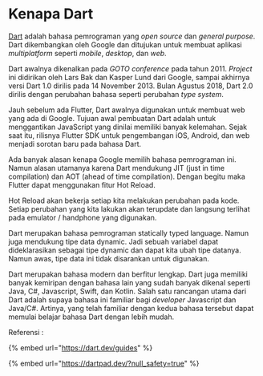# Kenapa Dart

[Dart](https://dart.dev/) adalah bahasa pemrograman yang _open source_ dan _general purpose_. Dart dikembangkan oleh Google dan ditujukan untuk membuat aplikasi _multiplatform_ seperti _mobile_, _desktop_, dan _web_.

Dart awalnya dikenalkan pada _GOTO conference_ pada tahun 2011. _Project_ ini didirikan oleh Lars Bak dan Kasper Lund dari Google, sampai akhirnya versi Dart 1.0 dirilis pada 14 November 2013. Bulan Agustus 2018, Dart 2.0 dirilis dengan perubahan bahasa seperti perubahan _type system_.&#x20;

Jauh sebelum ada Flutter, Dart awalnya digunakan untuk membuat web yang ada di Google. Tujuan awal pembuatan Dart adalah untuk menggantikan JavaScript yang dinilai memiliki banyak kelemahan. Sejak saat itu, rilisnya Flutter SDK untuk pengembangan iOS, Android, dan web menjadi sorotan baru pada bahasa Dart.

Ada banyak alasan kenapa Google memilih bahasa pemrograman ini. Namun alasan utamanya karena Dart mendukung JIT (just in time compilation) dan AOT (ahead of time compilation). Dengan begitu maka Flutter dapat menggunakan fitur Hot Reload.&#x20;

Hot Reload akan bekerja setiap kita melakukan perubahan pada kode. Setiap perubahan yang kita lakukan akan terupdate dan langsung terlihat pada emulator / handphone yang digunakan.

Dart merupakan bahasa pemrograman statically typed language. Namun juga mendukung tipe data dynamic. Jadi sebuah variabel dapat dideklarasikan sebagai tipe dynamic dan dapat kita ubah tipe datanya. Namun awas, tipe data ini tidak disarankan untuk digunakan.

Dart merupakan bahasa modern dan berfitur lengkap. Dart juga memiliki banyak kemiripan dengan bahasa lain yang sudah banyak dikenal seperti Java, C#, Javascript, Swift, dan Kotlin. Salah satu rancangan utama dari Dart adalah supaya bahasa ini familiar bagi _developer_ Javascript dan Java/C#. Artinya,  yang telah familiar dengan kedua bahasa tersebut dapat memulai belajar bahasa Dart dengan lebih mudah.&#x20;





Referensi :

{% embed url="https://dart.dev/guides" %}

{% embed url="https://dartpad.dev/?null_safety=true" %}
